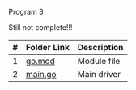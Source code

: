 Program 3

Still not complete!!!



|   #   | Folder Link |  Description |
| :---: | ----------- | ---------------------- |
|   1   |   [go.mod](https://github.com/Sudhir0228/4143-PLC/blob/main/Assignment/P03/go.mod) |  Module file |
|   2   |   [main.go](https://github.com/Sudhir0228/4143-PLC/blob/main/Assignment/P03/main.go)  |  Main driver             |


